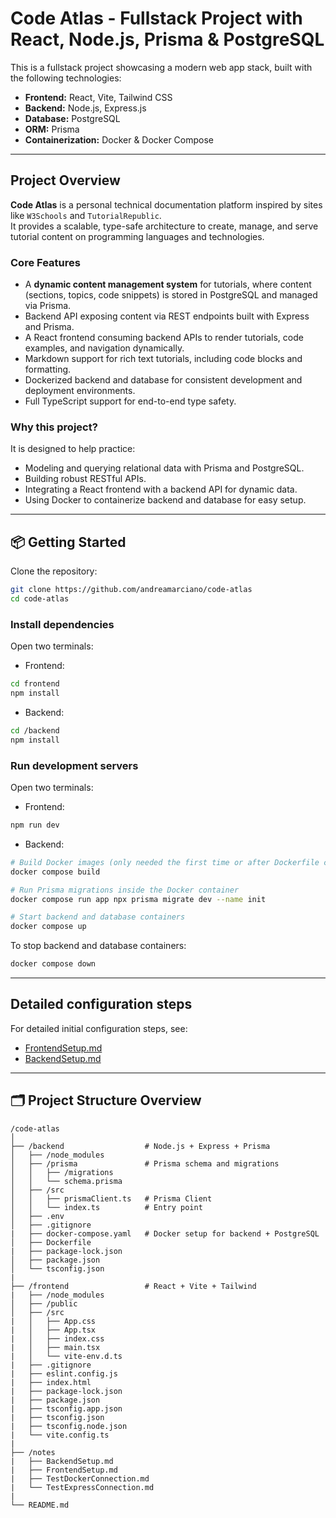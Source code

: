 # Code Atlas - Fullstack Project with React, Node.js, Prisma & PostgreSQL

This is a fullstack project showcasing a modern web app stack, built with the following technologies:

- **Frontend:** React, Vite, Tailwind CSS  
- **Backend:** Node.js, Express.js  
- **Database:** PostgreSQL  
- **ORM:** Prisma  
- **Containerization:** Docker & Docker Compose

---

## Project Overview

**Code Atlas** is a personal technical documentation platform inspired by sites like `W3Schools` and `TutorialRepublic`.  
It provides a scalable, type-safe architecture to create, manage, and serve tutorial content on programming languages and technologies.

### Core Features

- A **dynamic content management system** for tutorials, where content (sections, topics, code snippets) is stored in PostgreSQL and managed via Prisma.  
- Backend API exposing content via REST endpoints built with Express and Prisma.  
- A React frontend consuming backend APIs to render tutorials, code examples, and navigation dynamically.  
- Markdown support for rich text tutorials, including code blocks and formatting.  
- Dockerized backend and database for consistent development and deployment environments.  
- Full TypeScript support for end-to-end type safety.

### Why this project?

It is designed to help practice:

- Modeling and querying relational data with Prisma and PostgreSQL.  
- Building robust RESTful APIs.  
- Integrating a React frontend with a backend API for dynamic data.  
- Using Docker to containerize backend and database for easy setup.

---

## 📦 Getting Started

Clone the repository:

```bash
git clone https://github.com/andreamarciano/code-atlas
cd code-atlas
```

### Install dependencies

Open two terminals:

- Frontend:

```bash
cd frontend
npm install
```

- Backend:

```bash
cd /backend
npm install
```

### Run development servers

Open two terminals:

- Frontend:

```bash
npm run dev
```

- Backend:

```bash
# Build Docker images (only needed the first time or after Dockerfile changes)
docker compose build

# Run Prisma migrations inside the Docker container
docker compose run app npx prisma migrate dev --name init

# Start backend and database containers
docker compose up
```

To stop backend and database containers:

```bash
docker compose down
```

---

## Detailed configuration steps

For detailed initial configuration steps, see:

- [FrontendSetup.md](./notes/FrontendSetup.md)
- [BackendSetup.md](./notes/BackendSetup.md)

---

## 🗂️ Project Structure Overview

```text
/code-atlas
│
├── /backend                  # Node.js + Express + Prisma
│   ├── /node_modules
│   ├── /prisma               # Prisma schema and migrations
│   │   ├── /migrations
│   │   └── schema.prisma
│   ├── /src
│   │   ├── prismaClient.ts   # Prisma Client
│   │   └── index.ts          # Entry point
│   ├── .env                  
│   ├── .gitignore
|   ├── docker-compose.yaml   # Docker setup for backend + PostgreSQL
│   ├── Dockerfile
|   ├── package-lock.json
│   ├── package.json
│   └── tsconfig.json
|
├── /frontend                 # React + Vite + Tailwind
|   ├── /node_modules
│   ├── /public
│   ├── /src
|   │   ├── App.css
|   │   ├── App.tsx
|   │   ├── index.css
|   │   ├── main.tsx
|   │   └── vite-env.d.ts
|   ├── .gitignore
|   ├── eslint.config.js
|   ├── index.html
|   ├── package-lock.json
|   ├── package.json
|   ├── tsconfig.app.json
|   ├── tsconfig.json
|   ├── tsconfig.node.json
|   └── vite.config.ts
|
├── /notes 
|   ├── BackendSetup.md
|   ├── FrontendSetup.md
|   ├── TestDockerConnection.md
|   └── TestExpressConnection.md
|
└── README.md
```
